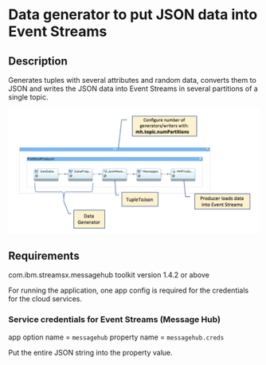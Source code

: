# Data generator to put JSON data into Event Streams

## Description

Generates tuples with several attributes and random data, converts them to JSON and writes the JSON data into Event Streams in several partitions of a single topic.

![Import](/demo/data.historian.event.streams.cos.exactly.once.semantics.demo/doc/images/dh_generator.png)


## Requirements

com.ibm.streamsx.messagehub toolkit version 1.4.2 or above

For running the application, one app config is required for the credentials for the cloud services.

### Service credentials for Event Streams (Message Hub)

app option name = `messagehub`
property name = `messagehub.creds`

Put the entire JSON string into the property value.
